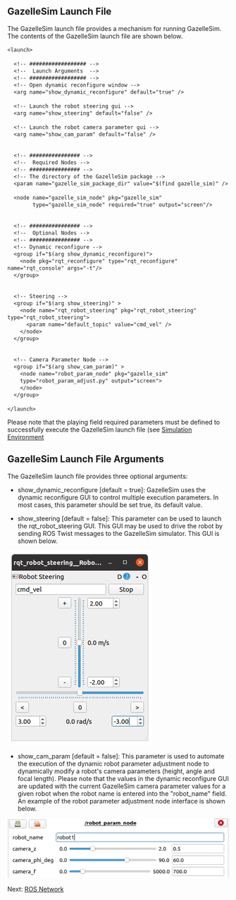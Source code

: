 GazelleSim Launch File
------

The GazelleSim launch file provides a mechanism for running GazelleSim.  The contents of the GazelleSim launch file are shown below.

```
<launch>

  <!-- ################## -->
  <!--  Launch Arguments  -->
  <!-- ################## -->
  <!-- Open dynamic reconfigure window -->
  <arg name="show_dynamic_reconfigure" default="true" />

  <!-- Launch the robot steering gui -->
  <arg name="show_steering" default="false" />

  <!-- Launch the robot camera parameter gui -->
  <arg name="show_cam_param" default="false" />


  <!-- ################ -->
  <!--  Required Nodes -->
  <!-- ################ -->
  <!-- The directory of the GazelleSim package -->
  <param name="gazelle_sim_package_dir" value="$(find gazelle_sim)" />

  <node name="gazelle_sim_node" pkg="gazelle_sim"
        type="gazelle_sim_node" required="true" output="screen"/>  


  <!-- ################ -->
  <!--  Optional Nodes -->
  <!-- ################ -->
  <!-- Dynamic reconfigure -->
  <group if="$(arg show_dynamic_reconfigure)">
    <node pkg="rqt_reconfigure" type="rqt_reconfigure" name="rqt_console" args="-t"/>
  </group>


  <!-- Steering -->
  <group if="$(arg show_steering)" >
    <node name="rqt_robot_steering" pkg="rqt_robot_steering" type="rqt_robot_steering">
      <param name="default_topic" value="cmd_vel" />
    </node>
  </group>


  <!-- Camera Parameter Node -->
  <group if="$(arg show_cam_param)" >
    <node name="robot_param_node" pkg="gazelle_sim"
    type="robot_param_adjust.py" output="screen">
    </node>
  </group>

</launch>
```

Please note that the playing field required parameters must be defined to successfully execute the GazelleSim launch file (see [Simulation Environment](../model_overview/sim-environment.md)


GazelleSim Launch File Arguments
------

The GazelleSim launch file provides three optional arguments:

* show_dynamic_reconfigure [default = true]: GazelleSim uses the dynamic reconfigure GUI to control multiple execution parameters.  In most cases, this parameter should be set true, its default value.

* show_steering [default = false]: This parameter can be used to launch the rqt_robot_steering GUI.  This GUI may be used to drive the robot by sending ROS Twist messages to the GazelleSim simulator.  This GUI is shown below.

![Robot_Steering](img/robot_steering.png)

* show_cam_param [default = false]: This parameter is used to automate the execution of the dynamic robot parameter adjustment node to dynamically modify a robot's camera parameters (height, angle and focal length).  Please note that the values in the dynamic reconfigure GUI are updated with the current GazelleSim camera parameter values for a given robot when the robot name is entered into the "robot_name" field.  An example of the robot parameter adjustment node interface is shown below.

![Robot_Steering](img/dynamic_reconf_camera.png)


Next: [ROS Network](../model_overview/ros-network.md)
